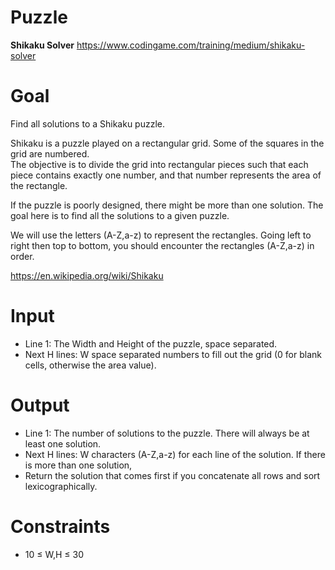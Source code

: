 # Puzzle
**Shikaku Solver** https://www.codingame.com/training/medium/shikaku-solver

# Goal
Find all solutions to a Shikaku puzzle.

Shikaku is a puzzle played on a rectangular grid. Some of the squares in the grid are numbered.   
The objective is to divide the grid into rectangular pieces such that each piece contains exactly one number, and that number represents the area of the rectangle.

If the puzzle is poorly designed, there might be more than one solution. The goal here is to find all the solutions to a given puzzle.

We will use the letters (A-Z,a-z) to represent the rectangles. Going left to right then top to bottom, you should encounter the rectangles (A-Z,a-z) in order.

https://en.wikipedia.org/wiki/Shikaku

# Input
* Line 1: The Width and Height of the puzzle, space separated.
* Next H lines: W space separated numbers to fill out the grid (0 for blank cells, otherwise the area value).

# Output
* Line 1: The number of solutions to the puzzle. There will always be at least one solution.
* Next H lines: W characters (A-Z,a-z) for each line of the solution. If there is more than one solution, 
* Return the solution that comes first if you concatenate all rows and sort lexicographically.

# Constraints
* 10 ≤ W,H ≤ 30
